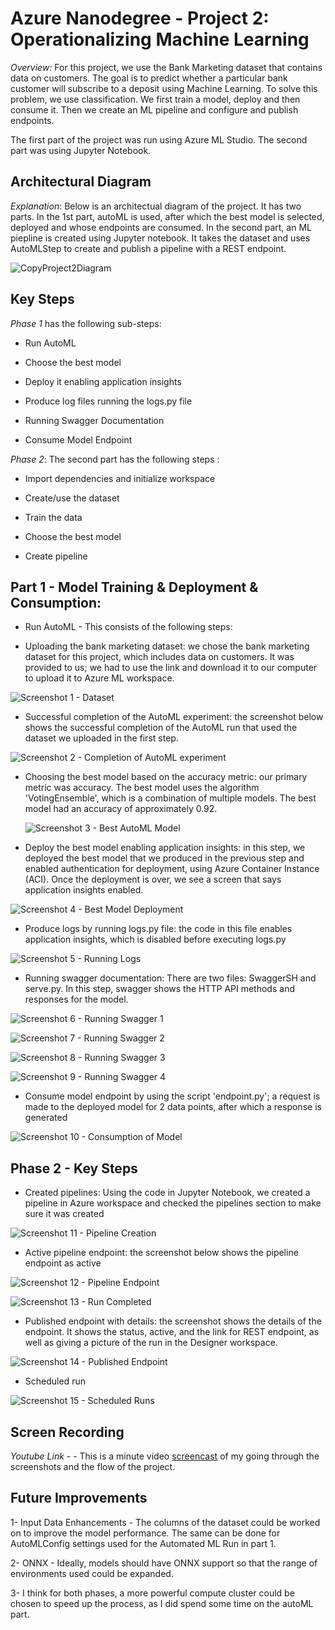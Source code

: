 
# Azure Nanodegree - Project 2: Operationalizing Machine Learning

*Overview:* For this project, we use the Bank Marketing dataset that contains data on customers. The goal is to predict whether a particular bank customer will subscribe to a deposit using Machine Learning. To solve this problem, we use classification. We first train a model, deploy and then consume it. Then we create an ML pipeline and configure and publish endpoints.

The first part of the project was run using Azure ML Studio. The second part was using Jupyter Notebook. 

## Architectural Diagram

*Explanation*: Below is an architectual diagram of the project. It has two parts. In the 1st part, autoML is used, after which the best model is selected, deployed and whose endpoints are consumed. In the second part, an ML piepline is created using Jupyter notebook. It takes the dataset and uses AutoMLStep to create and publish a pipeline with a REST endpoint. 

![CopyProject2Diagram](Images/CopyProject2Diagram.png "Project 2 Diagram")

## Key Steps

*Phase 1* has the following sub-steps: 

- Run AutoML

- Choose the best model

- Deploy it enabling application insights
 
- Produce log files running the logs.py file

- Running Swagger Documentation

- Consume Model Endpoint

*Phase 2*: The second part has the following steps : 

- Import dependencies and initialize workspace

- Create/use the dataset

- Train the data

- Choose the best model

- Create pipeline

## Part 1 - Model Training & Deployment & Consumption:

- Run AutoML - This consists of the following steps:

- Uploading the bank marketing dataset: we chose the bank marketing dataset for this project, which includes data on customers. It was provided to us; we had to use the link and download it to our computer to upload it to Azure ML workspace.

 ![Screenshot 1 - Dataset](Images/AzureProject2Dataset.png "Project 2 Dataset") 

- Successful completion of the AutoML experiment: the screenshot below shows the successful completion of the AutoML run that used the dataset we uploaded in the first step.

 ![Screenshot 2 - Completion of AutoML experiment](Images/AzureProject2AutoMLCompletion.png "AutoML Completed") 


- Choosing the best model based on the accuracy metric: our primary metric was accuracy. The best model uses the algorithm 'VotingEnsemble', which is a combination of multiple models. The best model had an accuracy of approximately 0.92.

  ![Screenshot 3 - Best AutoML Model](Images/AzureProject2AutoMLBestModel.png "AutoML Best Model") 


- Deploy the best model enabling application insights: in this step, we deployed the best model that we produced in the previous step and enabled authentication for deployment, using Azure Container Instance (ACI). Once the deployment is over, we see a screen that says application insights enabled.

 ![Screenshot 4 - Best Model Deployment](Images/AzureProject2AutoMLBestModelDeployment.png "Best Model Deployment") 

- Produce logs by running logs.py file: the code in this file enables application insights, which is disabled before executing logs.py

![Screenshot 5 - Running Logs](Images/AzureProject2AutoMLBestModelLogs.png "Running Logs") 
 
- Running swagger documentation:  There are two files: SwaggerSH and serve.py. In this step, swagger shows the HTTP API methods and responses for the model.

 ![Screenshot 6 - Running Swagger 1](Images/AzureProject2AutoMLBestModelSwaggerSh.png "Running Swagger 1") 
 
 ![Screenshot 7 - Running Swagger 2](Images/AzureProject2AutoMLBestModelSwagger.png "Running Swagger 2") 
 
 ![Screenshot 8 - Running Swagger 3](Images/SwaggerApplication1.png "Running Swagger 3") 
 
  ![Screenshot 9 - Running Swagger 4](Images/SwaggerApplication2.png "Running Swagger 4") 

- Consume model endpoint by using the script 'endpoint.py'; a request is made to the deployed model for 2 data points, after which a response is generated

 ![Screenshot 10 - Consumption of Model](Images/AzureProject2AutoMLEndpointPyExec.png "Consumption of Model") 


## Phase 2 -  Key Steps

- Created pipelines: Using the code in Jupyter Notebook, we created a pipeline in Azure workspace and checked the pipelines section to make sure it was created

 ![Screenshot 11 - Pipeline Creation](Images/AzureProject2AutoMLPipelines.png "Pipeline Creation") 

- Active pipeline endpoint: the screenshot below shows the pipeline endpoint as active

 ![Screenshot 12 - Pipeline Endpoint](Images/AzureProject2AutoMLPipelineEndpoint.png "Pipeline Endpoint") 
 
 ![Screenshot 13 - Run Completed](Images/Runiscompleted.png "Pipeline Endpoint Run Completed") 
 
- Published endpoint with details: the screenshot shows the details of the endpoint. It shows the status, active, and the link for REST endpoint, as well as giving a picture of the run in the Designer workspace.

 ![Screenshot 14 - Published Endpoint](Images/AzureProject2AutoMLPublishedPipeline.png "Published Endpoint")

 
- Scheduled run
 
 ![Screenshot 15 - Scheduled Runs](Images/AzureProject2AutoMLPipelines.png "Scheduled Runs")


## Screen Recording
*Youtube Link* -  - This is a minute video [screencast](https://www.youtube.com/watch?v=715erJpk1YE&feature=youtu.be) of my going through the screenshots and the flow of the project. 


## Future Improvements 

1- Input Data Enhancements - The columns of the dataset could be worked on to improve the model performance. The same can be done for AutoMLConfig settings used for the Automated ML Run in part 1. 
 
2- ONNX - Ideally, models should have ONNX support so that the range of environments used could be expanded.

3- I think for both phases, a more powerful compute cluster could be chosen to speed up the process, as I did spend some time on the autoML part. 


